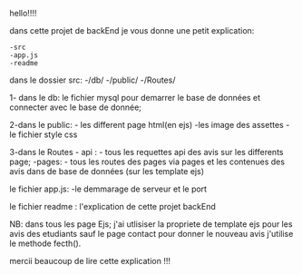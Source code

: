 hello!!!! 

dans cette projet de backEnd je vous donne une petit explication:

    -src
    -app.js
    -readme

dans le dossier src: 
    -/db/
    -/public/
    -/Routes/

1- dans le db:
    le fichier mysql pour demarrer le base de données et connecter avec le base de donnée;

2-dans le public:
    - les different page html(en ejs)
    -les image des assettes
    -le fichier style css

3-dans le Routes
    - api :
        - tous les requettes api des avis sur les differents page;
    -pages:
        - tous les routes des pages via pages et les contenues  des  avis dans de base de données (sur les template ejs)     


le fichier app.js:
    -le demmarage de serveur et le port 


le fichier readme : l'explication de cette projet backEnd



NB: dans tous les page Ejs; j'ai utlisiser la propriete  de template ejs pour les avis des etudiants sauf le page contact pour donner le nouveau avis j'utilise le methode fecth().


mercii beaucoup de lire cette explication !!! 